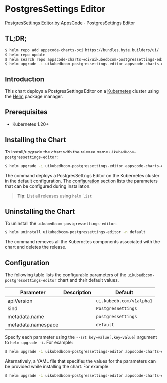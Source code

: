# PostgresSettings Editor

[PostgresSettings Editor by AppsCode](https://byte.builders) - PostgresSettings Editor

## TL;DR;

```bash
$ helm repo add appscode-charts-oci https://bundles.byte.builders/ui/
$ helm repo update
$ helm search repo appscode-charts-oci/uikubedbcom-postgressettings-editor --version=v0.4.20
$ helm upgrade -i uikubedbcom-postgressettings-editor appscode-charts-oci/uikubedbcom-postgressettings-editor -n default --create-namespace --version=v0.4.20
```

## Introduction

This chart deploys a PostgresSettings Editor on a [Kubernetes](http://kubernetes.io) cluster using the [Helm](https://helm.sh) package manager.

## Prerequisites

- Kubernetes 1.20+

## Installing the Chart

To install/upgrade the chart with the release name `uikubedbcom-postgressettings-editor`:

```bash
$ helm upgrade -i uikubedbcom-postgressettings-editor appscode-charts-oci/uikubedbcom-postgressettings-editor -n default --create-namespace --version=v0.4.20
```

The command deploys a PostgresSettings Editor on the Kubernetes cluster in the default configuration. The [configuration](#configuration) section lists the parameters that can be configured during installation.

> **Tip**: List all releases using `helm list`

## Uninstalling the Chart

To uninstall the `uikubedbcom-postgressettings-editor`:

```bash
$ helm uninstall uikubedbcom-postgressettings-editor -n default
```

The command removes all the Kubernetes components associated with the chart and deletes the release.

## Configuration

The following table lists the configurable parameters of the `uikubedbcom-postgressettings-editor` chart and their default values.

|     Parameter      | Description |               Default               |
|--------------------|-------------|-------------------------------------|
| apiVersion         |             | <code>ui.kubedb.com/v1alpha1</code> |
| kind               |             | <code>PostgresSettings</code>       |
| metadata.name      |             | <code>postgressettings</code>       |
| metadata.namespace |             | <code>default</code>                |


Specify each parameter using the `--set key=value[,key=value]` argument to `helm upgrade -i`. For example:

```bash
$ helm upgrade -i uikubedbcom-postgressettings-editor appscode-charts-oci/uikubedbcom-postgressettings-editor -n default --create-namespace --version=v0.4.20 --set apiVersion=ui.kubedb.com/v1alpha1
```

Alternatively, a YAML file that specifies the values for the parameters can be provided while
installing the chart. For example:

```bash
$ helm upgrade -i uikubedbcom-postgressettings-editor appscode-charts-oci/uikubedbcom-postgressettings-editor -n default --create-namespace --version=v0.4.20 --values values.yaml
```

